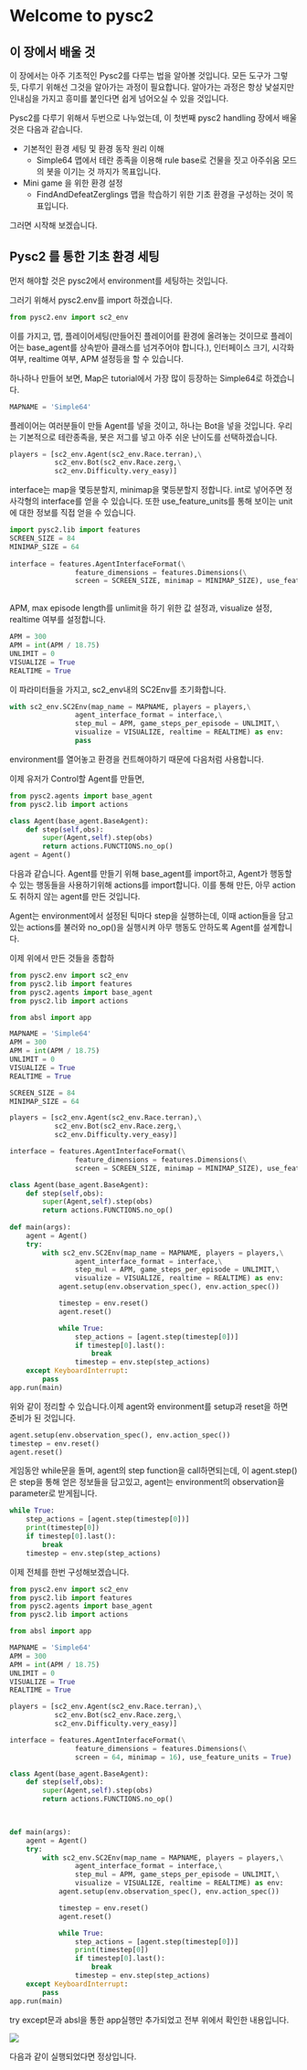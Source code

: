 # Welcome to pysc2

## 이 장에서 배울 것  

이 장에서는 아주 기초적인 Pysc2를 다루는 법을 알아볼 것입니다. 모든 도구가 그렇듯, 다루기 위해선 그것을 알아가는 과정이 필요합니다. 알아가는 과정은 항상 낯설지만 인내심을 가지고 흥미를 붙인다면 쉽게 넘어오실 수 있을 것입니다.

Pysc2를 다루기 위해서 두번으로 나누었는데, 이 첫번째 pysc2 handling 장에서 배울 것은 다음과 같습니다.

* 기본적인 환경 세팅 및 환경 동작 원리 이해
  * Simple64 맵에서 테란 종족을 이용해 rule base로 건물을 짓고 아주쉬움 모드의 봇을 이기는 것 까지가 목표입니다.
* Mini game 을 위한 환경 설정
  * FindAndDefeatZerglings 맵을 학습하기 위한 기초 환경을 구성하는 것이 목표입니다.

그러면 시작해 보겠습니다.

## Pysc2 를 통한 기초 환경 세팅

먼저 해야할 것은 pysc2에서 environment를 세팅하는 것입니다.

그러기 위해서 pysc2.env를 import 하겠습니다.

```python
from pysc2.env import sc2_env
```

이를 가지고, 맵, 플레이어세팅\(만들어진 플레이어를 환경에 올려놓는 것이므로 플레이어는 base\_agent를 상속받아 클래스를 넘겨주어야 합니다.\), 인터페이스 크기, 시각화 여부, realtime 여부,  APM 설정등을 할 수 있습니다.

하나하나 만들어 보면,   Map은 tutorial에서 가장 많이 등장하는 Simple64로 하겠습니다.

```python
MAPNAME = 'Simple64'
```

플레이어는 여러분들이 만들 Agent를 넣을 것이고, 하나는 Bot을 넣을 것입니다. 우리는 기본적으로 테란종족을, 봇은 저그를 넣고 아주 쉬운 난이도를 선택하겠습니다.

```python
players = [sc2_env.Agent(sc2_env.Race.terran),\
           sc2_env.Bot(sc2_env.Race.zerg,\
           sc2_env.Difficulty.very_easy)]
```

interface는 map을 몇등분할지, minimap을 몇등분할지 정합니다. int로 넣어주면 정사각형의 interface를 얻을 수 있습니다. 또한 use\_feature\_units를 통해 보이는 unit에 대한 정보를 직접 얻을 수 있습니다.

```python
import pysc2.lib import features
SCREEN_SIZE = 84
MINIMAP_SIZE = 64
 
interface = features.AgentInterfaceFormat(\
                feature_dimensions = features.Dimensions(\
                screen = SCREEN_SIZE, minimap = MINIMAP_SIZE), use_feature_units = True)
                
```

APM, max episode length를 unlimit을 하기 위한 값 설정과, visualize 설정, realtime 여부를 설정합니다.

```python
APM = 300
APM = int(APM / 18.75)
UNLIMIT = 0
VISUALIZE = True
REALTIME = True
```

이 파라미터들을 가지고, sc2\_env내의 SC2Env를 초기화합니다.

```python
with sc2_env.SC2Env(map_name = MAPNAME, players = players,\
                agent_interface_format = interface,\
                step_mul = APM, game_steps_per_episode = UNLIMIT,\
                visualize = VISUALIZE, realtime = REALTIME) as env:
                pass
```

environment를 열어놓고 환경을 컨트해야하기 때문에 다음처럼 사용합니다.

이제 유저가 Control할 Agent를 만들면,

```python
from pysc2.agents import base_agent
from pysc2.lib import actions

class Agent(base_agent.BaseAgent):
    def step(self,obs):
        super(Agent,self).step(obs)
        return actions.FUNCTIONS.no_op()
agent = Agent()
```

다음과 같습니다. Agent를 만들기 위해 base\_agent를 import하고, Agent가 행동할 수 있는 행동들을 사용하기위해 actions를 import합니다. 이를 통해 만든, 아무 action도 취하지 않는 agent를 만든 것입니다.

Agent는 environment에서 설정된 틱마다 step을 실행하는데, 이때 action들을 담고있는 actions를 불러와 no\_op\(\)을 실행시켜 아무 행동도 안하도록 Agent를 설계합니다.

이제 위에서 만든 것들을 종합하

```python
from pysc2.env import sc2_env
from pysc2.lib import features 
from pysc2.agents import base_agent
from pysc2.lib import actions

from absl import app

MAPNAME = 'Simple64'
APM = 300
APM = int(APM / 18.75)
UNLIMIT = 0
VISUALIZE = True
REALTIME = True

SCREEN_SIZE = 84
MINIMAP_SIZE = 64

players = [sc2_env.Agent(sc2_env.Race.terran),\
           sc2_env.Bot(sc2_env.Race.zerg,\
           sc2_env.Difficulty.very_easy)]

interface = features.AgentInterfaceFormat(\
                feature_dimensions = features.Dimensions(\
                screen = SCREEN_SIZE, minimap = MINIMAP_SIZE), use_feature_units = True)

class Agent(base_agent.BaseAgent):
    def step(self,obs):
        super(Agent,self).step(obs)
        return actions.FUNCTIONS.no_op()
    
def main(args):
    agent = Agent()
    try:
        with sc2_env.SC2Env(map_name = MAPNAME, players = players,\
                agent_interface_format = interface,\
                step_mul = APM, game_steps_per_episode = UNLIMIT,\
                visualize = VISUALIZE, realtime = REALTIME) as env:
            agent.setup(env.observation_spec(), env.action_spec())

            timestep = env.reset()
            agent.reset()

            while True:
                step_actions = [agent.step(timestep[0])]
                if timestep[0].last():
                    break
                timestep = env.step(step_actions)
    except KeyboardInterrupt:
        pass
app.run(main)
```

위와 같이 정리할 수 있습니다.이제 agent와 environment를 setup과 reset을 하면 준비가 된 것입니다.

```python
agent.setup(env.observation_spec(), env.action_spec())
timestep = env.reset()
agent.reset()
```

게임동안 while문을 돌며, agent의 step function을 call하면되는데, 이 agent.step\(\)은 step을 통해 얻은 정보들을 담고있고, agent는 environment의 observation을 parameter로 받게됩니다.

```python
while True:
    step_actions = [agent.step(timestep[0])]
    print(timestep[0])
    if timestep[0].last():
        break
    timestep = env.step(step_actions)
```

이제 전체를 한번 구성해보겠습니다.

```python
from pysc2.env import sc2_env
from pysc2.lib import features 
from pysc2.agents import base_agent
from pysc2.lib import actions

from absl import app

MAPNAME = 'Simple64'
APM = 300
APM = int(APM / 18.75)
UNLIMIT = 0
VISUALIZE = True
REALTIME = True

players = [sc2_env.Agent(sc2_env.Race.terran),\
           sc2_env.Bot(sc2_env.Race.zerg,\
           sc2_env.Difficulty.very_easy)]

interface = features.AgentInterfaceFormat(\
                feature_dimensions = features.Dimensions(\
                screen = 64, minimap = 16), use_feature_units = True)

class Agent(base_agent.BaseAgent):
    def step(self,obs):
        super(Agent,self).step(obs)
        return actions.FUNCTIONS.no_op()
    


def main(args):
    agent = Agent()
    try:
        with sc2_env.SC2Env(map_name = MAPNAME, players = players,\
                agent_interface_format = interface,\
                step_mul = APM, game_steps_per_episode = UNLIMIT,\
                visualize = VISUALIZE, realtime = REALTIME) as env:
            agent.setup(env.observation_spec(), env.action_spec())

            timestep = env.reset()
            agent.reset()

            while True:
                step_actions = [agent.step(timestep[0])]
                print(timestep[0])
                if timestep[0].last():
                    break
                timestep = env.step(step_actions)
    except KeyboardInterrupt:
        pass
app.run(main)
```

try except문과 absl을 통한 app실행만 추가되었고 전부 위에서 확인한 내용입니다.

![](../.gitbook/assets/star_1.png)

다음과 같이 실행되었다면 정상입니다.



